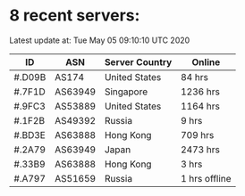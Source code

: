 # 8 recent servers:

Latest update at: Tue May 05 09:10:10 UTC 2020

| ID | ASN | Server Country | Online |
| -- | --- | -------------- | ------ |
| #.D09B | AS174 | United States | 84 hrs |
| #.7F1D | AS63949 | Singapore | 1236 hrs |
| #.9FC3 | AS53889 | United States | 1164 hrs |
| #.1F2B | AS49392 | Russia | 9 hrs |
| #.BD3E | AS63888 | Hong Kong | 709 hrs |
| #.2A79 | AS63949 | Japan | 2473 hrs |
| #.33B9 | AS63888 | Hong Kong | 3 hrs |
| #.A797 | AS51659 | Russia | 1 hrs offline |

